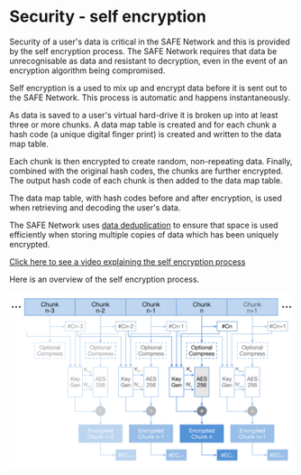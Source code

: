 # Security - self encryption
Security of a user's data is critical in the SAFE Network and this is provided by the self encryption process. The SAFE Network requires that data be unrecognisable as data and resistant to decryption, even in the event of an encryption algorithm being compromised.

Self encryption is a used to mix up and encrypt data before it is sent out to the SAFE Network. This process is automatic and happens instantaneously.

As data is saved to a user's virtual hard-drive it is broken up into at least three or more chunks. A data map table is created and for each chunk a hash code (a unique digital finger print) is created and written to the data map table.

Each chunk is then encrypted to create random, non-repeating data. Finally, combined with the original hash codes, the chunks are further encrypted. The output hash code of each chunk is then added to the data map table.

The data map table, with hash codes before and after encryption, is used when retrieving and decoding the user's data.

The SAFE Network uses [data deduplication](http://en.wikipedia.org/wiki/Data_deduplication) to ensure that space is used efficiently when storing multiple copies of data which has been uniquely encrypted.

[Click here to see a video explaining the self encryption process](https://www.youtube.com/watch?v=Jnvwv4z17b4)

Here is an overview of the self encryption process.

![Figure 1-1](./img/self-encryption.png)





